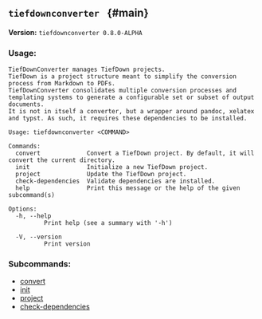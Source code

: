 ## `tiefdownconverter ` {#main}

**Version:** `tiefdownconverter 0.8.0-ALPHA`

### Usage:
```
TiefDownConverter manages TiefDown projects.
TiefDown is a project structure meant to simplify the conversion process from Markdown to PDFs.
TiefDownConverter consolidates multiple conversion processes and templating systems to generate a configurable set or subset of output documents.
It is not in itself a converter, but a wrapper around pandoc, xelatex and typst. As such, it requires these dependencies to be installed.

Usage: tiefdownconverter <COMMAND>

Commands:
  convert             Convert a TiefDown project. By default, it will convert the current directory.
  init                Initialize a new TiefDown project.
  project             Update the TiefDown project.
  check-dependencies  Validate dependencies are installed.
  help                Print this message or the help of the given subcommand(s)

Options:
  -h, --help
          Print help (see a summary with '-h')

  -V, --version
          Print version
```

### Subcommands:
- [convert](#convert)
- [init](#init)
- [project](#project)
- [check-dependencies](#check-dependencies)

